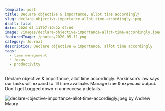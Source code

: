 ```yaml
---
template: post
title: Declare objective & importance, allot time accordingly
slug: declare-objective-importance-allot-time-accordingly.jpeg
draft: false
date: 2020-05-11T07:19:22-07:00
image: /images/declare-objective-importance-allot-time-accordingly.jpeg
featuredImage: /photos/2020-05-11.png
category: Journal
description: Declare objective & importance, allot time accordingly
tags:
  - time management
  - focus
  - productivity
---
```

Declare objective & importance, allot time accordingly. Parkinson's law says our tasks will expand to fill time available. Manage time & expected output. Don't get bogged down in unneccesary details.

![declare-objective-importance-allot-time-accordingly.jpeg by Andrew Maury](/images/declare-objective-importance-allot-time-accordingly.jpeg)
